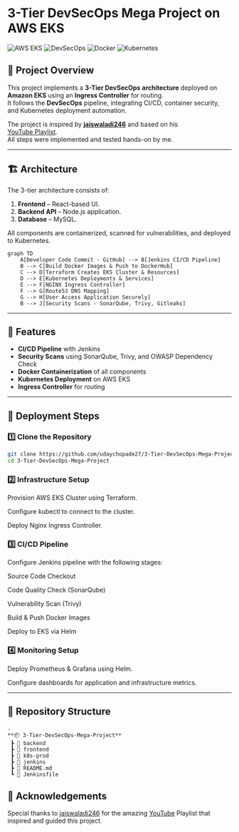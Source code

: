 # 3-Tier DevSecOps Mega Project on AWS EKS

![AWS EKS](https://img.shields.io/badge/AWS-EKS-orange?logo=amazon-aws)
![DevSecOps](https://img.shields.io/badge/DevSecOps-CI%2FCD-blue?logo=githubactions)
![Docker](https://img.shields.io/badge/Docker-Containerization-blue?logo=docker)
![Kubernetes](https://img.shields.io/badge/Kubernetes-Orchestration-blue?logo=kubernetes)

## 📌 Project Overview
This project implements a **3-Tier DevSecOps architecture** deployed on **Amazon EKS** using an **Ingress Controller** for routing.  
It follows the **DevSecOps** pipeline, integrating CI/CD, container security, and Kubernetes deployment automation.

The project is inspired by **[jaiswaladi246](https://github.com/jaiswaladi246)** and based on his  
[YouTube Playlist](https://youtube.com/playlist?list=PLAdTNzDIZj_8bL9tHTXma8Lk89ygTvi6D&si=gcpnuH5XHTXbxBSX).  
All steps were implemented and tested hands-on by me.

---

## 🏗️ Architecture
The 3-tier architecture consists of:
1. **Frontend** – React-based UI.
2. **Backend API** – Node.js application.
3. **Database** – MySQL.

All components are containerized, scanned for vulnerabilities, and deployed to Kubernetes.

```mermaid
graph TD
    A[Developer Code Commit - GitHub] --> B[Jenkins CI/CD Pipeline]
    B --> C[Build Docker Images & Push to DockerHub]
    C --> D[Terraform Creates EKS Cluster & Resources]
    D --> E[Kubernetes Deployments & Services]
    E --> F[NGINX Ingress Controller]
    F --> G[Route53 DNS Mapping]
    G --> H[User Access Application Securely]
    B --> J[Security Scans - SonarQube, Trivy, Gitleaks]
```
---

## 🔹 Features
- **CI/CD Pipeline** with Jenkins
- **Security Scans** using SonarQube, Trivy, and OWASP Dependency Check
- **Docker Containerization** of all components
- **Kubernetes Deployment** on AWS EKS
- **Ingress Controller** for routing

---

## 🚀 Deployment Steps
### 1️⃣ Clone the Repository
```bash
git clone https://github.com/udaychopade27/3-Tier-DevSecOps-Mega-Project.git
cd 3-Tier-DevSecOps-Mega-Project
```
### 2️⃣ Infrastructure Setup
Provision AWS EKS Cluster using Terraform.

Configure kubectl to connect to the cluster.

Deploy Nginx Ingress Controller.

### 3️⃣ CI/CD Pipeline
Configure Jenkins pipeline with the following stages:

Source Code Checkout

Code Quality Check (SonarQube)

Vulnerability Scan (Trivy)

Build & Push Docker Images

Deploy to EKS via Helm

### 4️⃣ Monitoring Setup
Deploy Prometheus & Grafana using Helm.

Configure dashboards for application and infrastructure metrics.

---

## 📂 Repository Structure
```text
.
**📦 3-Tier-DevSecOps-Mega-Project**
 ┣ 📂 backend
 ┣ 📂 frontend
 ┣ 📂 k8s-prod
 ┣ 📂 jenkins
 ┣ 📜 README.md
 ┗ 📜 Jenkinsfile
```

## 🙏 Acknowledgements
Special thanks to [jaiswaladi246](https://github.com/jaiswaladi246) for the amazing
[YouTube](https://youtube.com/playlist?list=PLAdTNzDIZj_8bL9tHTXma8Lk89ygTvi6D&si=qwTHSold2sfsxf8Z) Playlist that inspired and guided this project.
